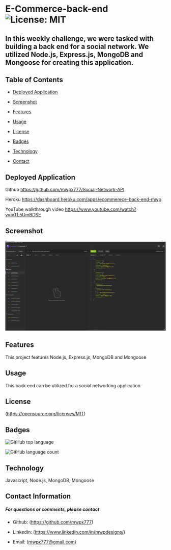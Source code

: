 

# **E-Commerce-back-end**   ![License: MIT](https://img.shields.io/badge/License-MIT-yellow.svg)
## **In this weekly challenge, we were tasked with building a back end for a social network.  We utilized Node.js, Express.js, MongoDB and Mongoose for creating this application.**

## **Table of Contents**

* [Deployed Application](#deployed-application)

* [Screenshot](#screenshot)



* [Features](#features)

* [Usage](#usage)



* [License](#license)

* [Badges](#badges)

* [Technology](#technology)



* [Contact](#contact-information)

## **Deployed Application**
Github 
https://github.com/mwpx777/Social-Network-API

Heroku
https://dashboard.heroku.com/apps/ecommerece-back-end-mwp

YouTube walkthrough video
https://www.youtube.com/watch?v=ivTL5UmBDSE


## **Screenshot**
![screenshot](screenshot.PNG)



## **Features**
This project features Node.js, Express.js, MongoDB and Mongoose

## **Usage**
This back end can be utilized for a social networking application




## **License**
(https://opensource.org/licenses/MIT)

## **Badges**

![GitHub top language](https://img.shields.io/github/languages/top/mwpx777/Social-Network-API?style=plastic)

![GitHub language count](https://img.shields.io/github/languages/count/mwpx777/Social-Network-API)


## **Technology**
Javascript, Node.js, MongoDB, Mongoose





## **Contact Information**
##### For questions or comments, please contact

* Github: (https://github.com/mwpx777)

* LinkedIn: (https://www.linkedin.com/in/mwpdesigns/)

* Email: (mwpx777@gmail.com)

